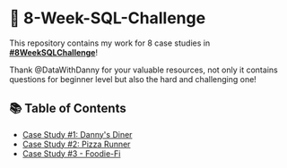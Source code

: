# 💪 8-Week-SQL-Challenge

This repository contains my work for 8 case studies in **[#8WeekSQLChallenge](https://8weeksqlchallenge.com)**!

Thank @DataWithDanny for your valuable resources, not only it contains questions for beginner level but also the hard and challenging one! 

## 📚 Table of Contents

- [Case Study #1: Danny's Diner](https://github.com/hieucabo/8-Week-SQL-Challenge/tree/main/Case%20Study%20%231%20-%20Danny's%20Diner)
- [Case Study #2: Pizza Runner](https://github.com/hieucabo/8-Week-SQL-Challenge/tree/main/Case%20Study%20%232%20-%20Pizza%20Runner)
- [Case Study #3 - Foodie-Fi](https://github.com/hieucabo/8-Week-SQL-Challenge/tree/main/Case%20Study%20%233%20-%20Foodie-Fi)

